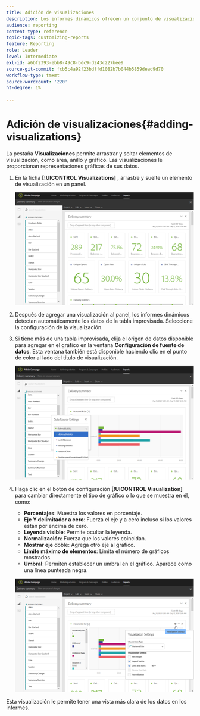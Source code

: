```yaml
---
title: Adición de visualizaciones
description: Los informes dinámicos ofrecen un conjunto de visualizaciones para agregar una representación gráfica al informe.
audience: reporting
content-type: reference
topic-tags: customizing-reports
feature: Reporting
role: Leader
level: Intermediate
exl-id: a6bf2393-ebb8-49c8-bdc9-d243c227bee9
source-git-commit: fcb5c4a92f23bdffd1082b7b044b5859dead9d70
workflow-type: tm+mt
source-wordcount: '220'
ht-degree: 1%

---
```


# Adición de visualizaciones{#adding-visualizations}

La pestaña **Visualizaciones** permite arrastrar y soltar elementos de visualización, como área, anillo y gráfico. Las visualizaciones le proporcionan representaciones gráficas de sus datos.

1. En la ficha **[!UICONTROL Visualizations]** , arrastre y suelte un elemento de visualización en un panel.

   ![](assets/dynamic_report_visualization_1.png)

1. Después de agregar una visualización al panel, los informes dinámicos detectan automáticamente los datos de la tabla improvisada. Seleccione la configuración de la visualización.
1. Si tiene más de una tabla improvisada, elija el origen de datos disponible para agregar en el gráfico en la ventana **Configuración de fuente de datos**. Esta ventana también está disponible haciendo clic en el punto de color al lado del título de visualización.

   ![](assets/dynamic_report_visualization_2.png)

1. Haga clic en el botón de configuración **[!UICONTROL Visualization]** para cambiar directamente el tipo de gráfico o lo que se muestra en él, como:

   * **Porcentajes**: Muestra los valores en porcentaje.
   * **Eje Y delimitador a cero**: Fuerza el eje y a cero incluso si los valores están por encima de cero.
   * **Leyenda visible**: Permite ocultar la leyenda.
   * **Normalización**: Fuerza que los valores coincidan.
   * **Mostrar eje** doble: Agrega otro eje al gráfico.
   * **Límite máximo de elementos**: Limita el número de gráficos mostrados.
   * **Umbral**: Permiten establecer un umbral en el gráfico. Aparece como una línea punteada negra.

   ![](assets/dynamic_report_visualization_3.png)

Esta visualización le permite tener una vista más clara de los datos en los informes.
